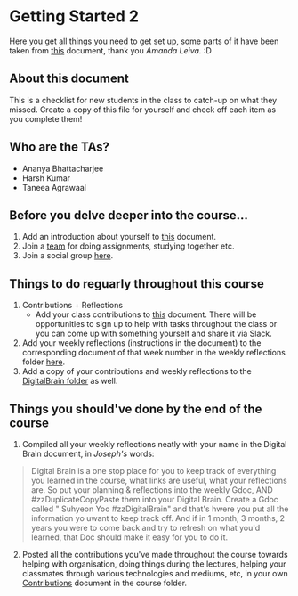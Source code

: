 # Getting Started 2
Here you get all things you need to get set up, some parts of it have been taken from [this](https://docs.google.com/document/d/1Nl_5htV9Zg3Yij8ITCRc7J-Te8rVP30mMmN950PaTXU/edit?usp=sharing) document, thank you *Amanda Leiva.* :D

## About this document

This is a checklist for new students in the class to catch-up on what they missed. 
Create a copy of this file for yourself and check off each item as you complete them!

## Who are the TAs? 

- Ananya Bhattacharjee
- Harsh Kumar
- Taneea Agrawaal


## Before you delve deeper into the course...

1. Add an introduction about yourself to [this](https://docs.google.com/document/d/1VfMajhjqTb5LJFffh5fh_SdqZR_mAMRF8KeUDfSA-a8/edit) document.
2. Join a [team](https://docs.google.com/document/d/1cFR79zHg8LWC1yBaqnNCZATZtCefZmiSCIY3O3gAD7E/edit?usp=sharing) for doing assignments, studying together etc.
3. Join a social group [here](https://docs.google.com/spreadsheets/d/1Kt_gMNrUCaAEXymjpZ2g6qFVl1erwtYbQ135DOJ1tZE/edit#gid=1882325207).


## Things to do reguarly throughout this course

1. Contributions + Reflections
    * Add your class contributions to [this](https://docs.google.com/document/d/1jOO6ubDLHRYvFc7eTST2cMYfgaLz4l22fj5a32lkRbY/edit) document. There will be opportunities to sign up to help with tasks throughout the class or you can come up with something yourself and share it via Slack. 
2. Add your weekly reflections (instructions in the document) to the corresponding document of that week number in the weekly reflections folder [here](https://drive.google.com/drive/folders/1MNKLEhu5WbhSoip09VAZYYJUmacVb_Bk?usp=sharing).
3. Add a copy of your contributions and weekly reflections to the [DigitalBrain folder](https://drive.google.com/drive/folders/1gqxRqJjyrJsZgcBGBrzSiHrd7KEuLYxU?usp=sharing) as well.


## Things you should've done by the end of the course

1. Compiled all your weekly reflections neatly with your name in the Digital Brain document, in *Joseph's* words:
> Digital Brain is a one stop place for you to keep track of everything you learned in the course, what links are useful, what your reflections are. So put your planning & reflections into the weekly Gdoc, AND #zzDuplicateCopyPaste them into your Digital Brain. Create a Gdoc called " Suhyeon Yoo #zzDigitalBrain" and that's hwere you put all the information yo uwant to keep track off. And if in 1 month, 3 months, 2 years you were to come back and try to refresh on what you'd learned, that Doc should make it easy for you to do it.

2. Posted all the contributions you've made throughout the course towards helping with organisation, doing things during the lectures, helping your classmates through various technologies and mediums, etc, in your own [Contributions](https://drive.google.com/drive/folders/1xhJ713a8js2I-q-wpxFBcTqi0qv3YBD5?usp=sharing) document in the course folder. 


